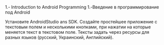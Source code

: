1.- Introduction to Android Programming
1.-Введение в программирование под Android

Установите AndroidStudio ans SDK.
Создайте простейшее приложение с текстовым полем и несколькими кнопками,
при нажатии на которые меняется текст в текстовом поле.
Тексты задать через ресурсы для разных языков (русский, Украинский, Английский).
